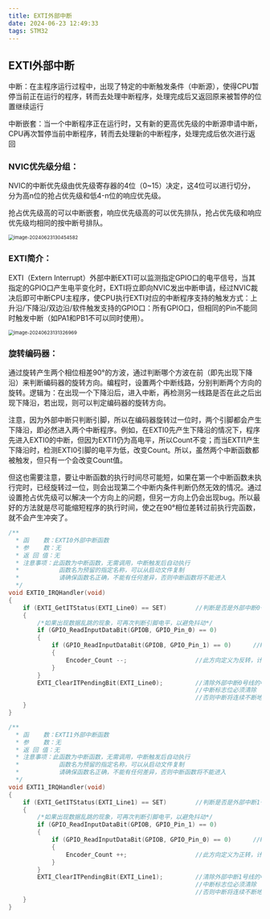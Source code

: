 ```yaml
---
title: EXTI外部中断
date: 2024-06-23 12:49:33
tags: STM32
---
```


## EXTI外部中断

中断：在主程序运行过程中，出现了特定的中断触发条件（中断源），使得CPU暂停当前正在运行的程序，转而去处理中断程序，处理完成后又返回原来被暂停的位置继续运行

中断嵌套：当一个中断程序正在运行时，又有新的更高优先级的中断源申请中断，CPU再次暂停当前中断程序，转而去处理新的中断程序，处理完成后依次进行返回

### NVIC优先级分组：

NVIC的中断优先级由优先级寄存器的4位（0~15）决定，这4位可以进行切分，分为高n位的抢占优先级和低4-n位的响应优先级。

抢占优先级高的可以中断嵌套，响应优先级高的可以优先排队，抢占优先级和响应优先级均相同的按中断号排队。

<img src="https://s2.loli.net/2024/06/23/lz5MEf1JDwHxUvm.png" alt="image-20240623130454582" style="zoom:67%;" />

### EXTI简介：

EXTI（Extern Interrupt）外部中断EXTI可以监测指定GPIO口的电平信号，当其指定的GPIO口产生电平变化时，EXTI将立即向NVIC发出中断申请，经过NVIC裁决后即可中断CPU主程序，使CPU执行EXTI对应的中断程序支持的触发方式：上升沿/下降沿/双边沿/软件触发支持的GPIO口：所有GPIO口，但相同的Pin不能同时触发中断（如PA1和PB1不可以同时使用）。

<img src="https://s2.loli.net/2024/06/23/4PhqRpjrv2xCFNa.png" alt="image-20240623131326969" style="zoom:67%;" />

### 旋转编码器：

通过旋转产生两个相位相差90°的方波，通过判断哪个方波在前（即先出现下降沿）来判断编码器的旋转方向。编程时，设置两个中断线路，分别判断两个方向的旋转。逻辑为：在出现一个下降沿后，进入中断，再检测另一线路是否在此之后出现下降沿，若出现，则可以判定编码器的旋转方向。

注意，因为外部中断只判断引脚，所以在编码器旋转过一位时，两个引脚都会产生下降沿，即必然进入两个中断程序。例如，在EXTI0先产生下降沿的情况下，程序先进入EXTI0的中断，但因为EXTI1仍为高电平，所以Count不变；而当EXTI1产生下降沿时，检测EXTI0引脚的电平为低，改变Count。所以，虽然两个中断函数都被触发，但只有一个会改变Count值。

但这也需要注意，要让中断函数的执行时间尽可能短，如果在第一个中断函数未执行完时，已经旋转过一位，则会出现第二个中断内条件判断仍然无效的情况。通过设置抢占优先级可以解决一个方向上的问题，但另一方向上仍会出现bug。所以最好的方法就是尽可能缩短程序的执行时间，使之在90°相位差转过前执行完函数，就不会产生冲突了。

```c
/**
  * 函    数：EXTI0外部中断函数
  * 参    数：无
  * 返 回 值：无
  * 注意事项：此函数为中断函数，无需调用，中断触发后自动执行
  *           函数名为预留的指定名称，可以从启动文件复制
  *           请确保函数名正确，不能有任何差异，否则中断函数将不能进入
  */
void EXTI0_IRQHandler(void)
{
	if (EXTI_GetITStatus(EXTI_Line0) == SET)		//判断是否是外部中断0号线触发的中断
	{
		/*如果出现数据乱跳的现象，可再次判断引脚电平，以避免抖动*/
		if (GPIO_ReadInputDataBit(GPIOB, GPIO_Pin_0) == 0)
		{
			if (GPIO_ReadInputDataBit(GPIOB, GPIO_Pin_1) == 0)		//PB0的下降沿触发中断，此时检测另一相PB1的电平，目的是判断旋转方向
			{
				Encoder_Count --;					//此方向定义为反转，计数变量自减
			}
		}
		EXTI_ClearITPendingBit(EXTI_Line0);			//清除外部中断0号线的中断标志位
													//中断标志位必须清除
													//否则中断将连续不断地触发，导致主程序卡死
	}
}

/**
  * 函    数：EXTI1外部中断函数
  * 参    数：无
  * 返 回 值：无
  * 注意事项：此函数为中断函数，无需调用，中断触发后自动执行
  *           函数名为预留的指定名称，可以从启动文件复制
  *           请确保函数名正确，不能有任何差异，否则中断函数将不能进入
  */
void EXTI1_IRQHandler(void)
{
	if (EXTI_GetITStatus(EXTI_Line1) == SET)		//判断是否是外部中断1号线触发的中断
	{
		/*如果出现数据乱跳的现象，可再次判断引脚电平，以避免抖动*/
		if (GPIO_ReadInputDataBit(GPIOB, GPIO_Pin_1) == 0)
		{
			if (GPIO_ReadInputDataBit(GPIOB, GPIO_Pin_0) == 0)		//PB1的下降沿触发中断，此时检测另一相PB0的电平，目的是判断旋转方向
			{
				Encoder_Count ++;					//此方向定义为正转，计数变量自增
			}
		}
		EXTI_ClearITPendingBit(EXTI_Line1);			//清除外部中断1号线的中断标志位
													//中断标志位必须清除
													//否则中断将连续不断地触发，导致主程序卡死
	}
}
```

